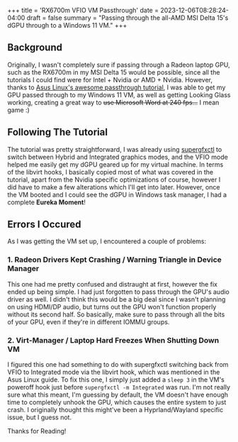 +++
title = 'RX6700m VFIO VM Passthrough'
date = 2023-12-06T08:28:24-04:00
draft = false
summary = "Passing through the all-AMD MSI Delta 15's dGPU through to a Windows 11 VM."
+++
## Background
Originally, I wasn't completely sure if passing through a Radeon laptop GPU, such as the RX6700m in my MSI Delta 15 would be possible, since all the tutorials I could find were for Intel + Nvidia or AMD + Nvidia. However, thanks to [Asus Linux's awesome passthrough tutorial](https://asus-linux.org/wiki/vfio-guide/), I was able to get my GPU passed through to my Windows 11 VM, as well as getting Looking Glass working, creating a great way to ~~use Microsoft Word at 240 fps...~~ I mean game :)

## Following The Tutorial
The tutorial was pretty straightforward, I was already using [supergfxctl](https://gitlab.com/asus-linux/supergfxctl) to switch between Hybrid and Integrated graphics modes, and the VFIO mode helped me easily get my dGPU geared up for my virtual machine. In terms of the libvirt hooks, I basically copied most of what was covered in the tutorial, apart from the Nvidia specific optimizations of course, however I did have to make a few alterations which I'll get into later. However, once the VM booted and I could see the dGPU in Windows task manager, I had a complete **Eureka Moment**!

## Errors I Occured
As I was getting the VM set up, I encountered a couple of problems:
### 1. Radeon Drivers Kept Crashing / Warning Triangle in Device Manager
This one had me pretty confused and distraught at first, however the fix ended up being simple. I had just forgotten to pass through the GPU's audio driver as well. I didn't think this would be a big deal since I wasn't planning on using HDMI/DP audio, but turns out the GPU won't function properly without its second half. So basically, make sure to pass through all the bits of your GPU, even if they're in different IOMMU groups.

### 2. Virt-Manager / Laptop Hard Freezes When Shutting Down VM
I figured this one had something to do with supergfxctl switching back from VFIO to Integrated mode via the libvirt hook, which was mentioned in the Asus Linux guide. To fix this one, I simply just added a ```sleep 3``` in the VM's poweroff hook just before ```supergfxctl -m Integrated``` was run. I'm not really sure what this meant, I'm guessing by default, the VM doesn't have enough time to completely unhook the GPU, which causes the entire system to just crash. I originally thought this might've been a Hyprland/Wayland specific issue, but I guess not.

Thanks for Reading!